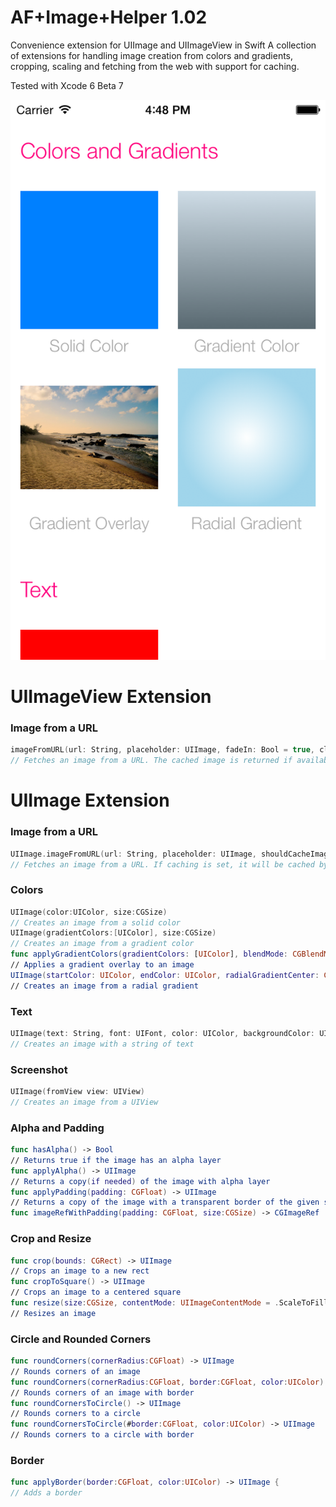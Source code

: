 AF+Image+Helper 1.02
=============================

Convenience extension for UIImage and UIImageView in Swift
A collection of extensions for handling image creation from colors and gradients, cropping, scaling and fetching from the web with support for caching.

Tested with Xcode 6 Beta 7

![Sample Project Screenshot](Screenshot.png?raw=true "Sample Project Screenshot")


UIImageView Extension
=============================
### Image from a URL
```Swift
imageFromURL(url: String, placeholder: UIImage, fadeIn: Bool = true, closure: ((image: UIImage?) -> ())? = nil)
// Fetches an image from a URL. The cached image is returned if available, otherise the placeholder is set until the backaground fetch returns a proper image.
```

UIImage Extension
=============================

### Image from a URL
```Swift
UIImage.imageFromURL(url: String, placeholder: UIImage, shouldCacheImage: Bool = true, closure: (image: UIImage?) -> ()) -> UIImage?
// Fetches an image from a URL. If caching is set, it will be cached by NSCache for future queries. The cached image is returned if available, otherise the placeholder is set. When the image is returned, the closure gets called.
```

### Colors
```Swift
UIImage(color:UIColor, size:CGSize)
// Creates an image from a solid color
UIImage(gradientColors:[UIColor], size:CGSize) 
// Creates an image from a gradient color
func applyGradientColors(gradientColors: [UIColor], blendMode: CGBlendMode) -> UIImage 
// Applies a gradient overlay to an image
UIImage(startColor: UIColor, endColor: UIColor, radialGradientCenter: CGPoint, radius:Float, size:CGSize)
// Creates an image from a radial gradient
```

### Text
```Swift
UIImage(text: String, font: UIFont, color: UIColor, backgroundColor: UIColor, size:CGSize, offset: CGPoint)
// Creates an image with a string of text
```

### Screenshot
```Swift
UIImage(fromView view: UIView)
// Creates an image from a UIView 
```


### Alpha and Padding
```Swift
func hasAlpha() -> Bool
// Returns true if the image has an alpha layer
func applyAlpha() -> UIImage 
// Returns a copy(if needed) of the image with alpha layer 
func applyPadding(padding: CGFloat) -> UIImage 
// Returns a copy of the image with a transparent border of the given size added around its edges
func imageRefWithPadding(padding: CGFloat, size:CGSize) -> CGImageRef 
```

### Crop and Resize
```Swift
func crop(bounds: CGRect) -> UIImage 
// Crops an image to a new rect
func cropToSquare() -> UIImage 
// Crops an image to a centered square
func resize(size:CGSize, contentMode: UIImageContentMode = .ScaleToFill) -> UIImage 
// Resizes an image
```

### Circle and Rounded Corners
```Swift
func roundCorners(cornerRadius:CGFloat) -> UIImage
// Rounds corners of an image
func roundCorners(cornerRadius:CGFloat, border:CGFloat, color:UIColor) -> UIImage
// Rounds corners of an image with border
func roundCornersToCircle() -> UIImage
// Rounds corners to a circle
func roundCornersToCircle(#border:CGFloat, color:UIColor) -> UIImage
// Rounds corners to a circle with border
```

### Border
```Swift
func applyBorder(border:CGFloat, color:UIColor) -> UIImage {
// Adds a border
```
